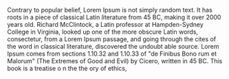 Contrary to popular belief, Lorem Ipsum is not simply random text. It
has roots in a piece of classical Latin literature from 45 BC, making it over 2000 years old. Richard McClintock, a Latin professor at 
Hampden-Sydney College in Virginia, looked up one of the more obscure Latin words, consectetur, from a Lorem Ipsum
 passage, and going through the cites of the word in classical
  literature, discovered the undoubt
  able source. Lorem Ipsum comes
   from sections 1.10.32 and 1.10.33 of "de Finibus Bono
   rum et Malorum" (The Extremes of Good and Evil) by Cicero, written in 45
    BC. This book is a treatise o
    n the the
    ory of ethics,                 